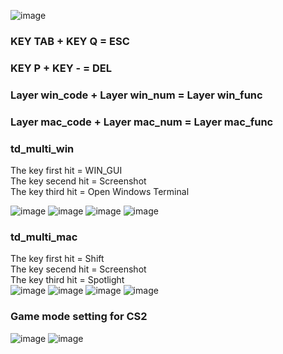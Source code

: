 ![image](https://github.com/cloverdefa/corne-wireless-view-zmk-config/blob/main/IMG/view.jpg)   

### KEY TAB + KEY Q = ESC   
### KEY P + KEY - = DEL   
### Layer win_code + Layer win_num = Layer win_func   
### Layer mac_code + Layer mac_num = Layer mac_func   
### td_multi_win   
The key first hit = WIN_GUI   
The key secend hit = Screenshot   
The key third hit = Open Windows Terminal   

![image](https://github.com/cloverdefa/corne-wireless-view-zmk-config/blob/main/IMG/win_def.png)
![image](https://github.com/cloverdefa/corne-wireless-view-zmk-config/blob/main/IMG/win_code.png)
![image](https://github.com/cloverdefa/corne-wireless-view-zmk-config/blob/main/IMG/win_num.png)
![image](https://github.com/cloverdefa/corne-wireless-view-zmk-config/blob/main/IMG/win_func.png)

### td_multi_mac   
The key first hit = Shift   
The key secend hit = Screenshot   
The key third hit = Spotlight   
![image](https://github.com/cloverdefa/corne-wireless-view-zmk-config/blob/main/IMG/mac_def.png)
![image](https://github.com/cloverdefa/corne-wireless-view-zmk-config/blob/main/IMG/mac_code.png)
![image](https://github.com/cloverdefa/corne-wireless-view-zmk-config/blob/main/IMG/mac_num.png)
![image](https://github.com/cloverdefa/corne-wireless-view-zmk-config/blob/main/IMG/mac_func.png)

### Game mode setting for CS2
![image](https://github.com/cloverdefa/corne-wireless-view-zmk-config/blob/main/IMG/game_def.png)
![image](https://github.com/cloverdefa/corne-wireless-view-zmk-config/blob/main/IMG/game_opt.png)
